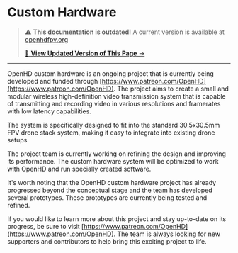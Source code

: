 # Custom Hardware

<!-- LEGACY DOCUMENTATION NOTICE -->
> ⚠️ **This documentation is outdated!** A current version is available at [openhdfpv.org](https://openhdfpv.org)
> 
> [📖 **View Updated Version of This Page** →](https://openhdfpv.org)

---


OpenHD custom hardware is an ongoing project that is currently being developed and funded through [https://www.patreon.com/OpenHD](https://www.patreon.com/OpenHD). The project aims to create a small and modular wireless high-definition video transmission system that is capable of transmitting and recording video in various resolutions and framerates with low latency capabilities.

The system is specifically designed to fit into the standard 30.5x30.5mm FPV drone stack system, making it easy to integrate into existing drone setups. 

The project team is currently working on refining the design and improving its performance. The custom hardware system will be optimized to work with OpenHD and run specially created software.

It's worth noting that the OpenHD custom hardware project has already progressed beyond the conceptual stage and the team has developed several prototypes. These prototypes are currently being tested and refined.

If you would like to learn more about this project and stay up-to-date on its progress, be sure to visit [https://www.patreon.com/OpenHD](https://www.patreon.com/OpenHD). The team is always looking for new supporters and contributors to help bring this exciting project to life.